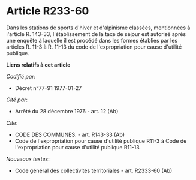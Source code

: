 # Article R233-60

Dans les stations de sports d'hiver et d'alpinisme classées, mentionnées à l'article R. 143-33, l'établissement de la taxe de
séjour est autorisé après une enquête à laquelle il est procédé dans les formes établies par les articles R. 11-3 à R. 11-13
du code de l'expropriation pour cause d'utilité publique.

**Liens relatifs à cet article**

_Codifié par_:

  - Décret n°77-91 1977-01-27

_Cité par_:

  - Arrêté du 28 décembre 1976 - art. 12 (Ab)

_Cite_:

  - CODE DES COMMUNES. - art. R143-33 (Ab)
  - Code de l'expropriation pour cause d'utilité publique R11-3 à Code de l'expropriation pour cause d'utilité publique R11-13

_Nouveaux textes_:

  - Code général des collectivités territoriales - art. R2333-60 (Ab)
